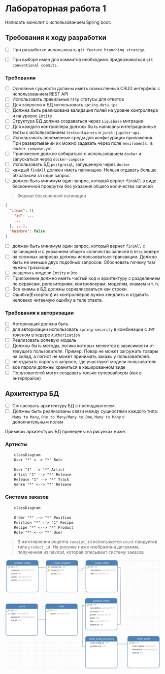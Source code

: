 
# Лабораторная работа 1

Написать монолит с использованием Spring boot. 

## Требования к ходу разработки
- [ ] При разработке использовать `git feature branching strategy`.
- [ ] При выборе имен для коммитов необходимо придерживаться `git conventional commits`. 



### Требования
- [ ] Основные сущности должны иметь осмысленный CRUD интерфейс с использованием REST API
- [ ] Использовать правильные `http` статусы для ответов
- [ ] Для запросов к БД использовать `spring-data-jpa`
- [ ] Должна быть реализована валидация полей на уровне контроллера и на уровне `Entity`
- [ ] Структура БД должна создаваться через `Liquibase` миграции
- [ ] Для каждого контроллера должны быть написаны интеграционные тесты с использованием `testcontainers` и `junit-jupiter-api`. 
- [ ] Использовать переменные среды для конфигурации приложения. При развертывании их можно задавать через поле `enviroments:` в `docker-compose.yml`
- [ ] Приложение должно собираться с использованием `docker` и запускаться через `docker-compose`
- [ ] Использовать БД `postgresql`, запущенную через `docker`
- [ ] каждый `findAll` должен иметь пагинацию. Нельзя отдавать больше 50 записей за один запрос.
- [ ] должен быть минимум один запрос, который вернет `findAll` в виде бесконечной прокрутки без указания общего количества записей
> Формат бесконечной пагинации
```json
{
  "items": [{
    "id": ...
    ...
  }, ...],
  "hasMore": false
}
```
- [ ] должен быть минимум один запрос, который вернет `findAll` с пагинацией и с указанием общего количества записей в `http` хедере
- [ ] на сложных запросах должны использоваться транзакции. Должно быть не меньше двух подобных запросов. Обосновать почему там нужны тразакции.
- [ ] разделять модели `Entity` и `Dto`
- [ ] Приложение должно иметь чистый код и архитектуру с разделением по сервисам, репозиториям, контроллерам, моделям, енамам и т. п. 
- [ ] Все енамы в БД должны сериализоваться как строки
- [ ] Ошибки(Exception) из контроллеров нужно хендлить и отдавать человеко читаемую ошибку в теле ответа.  
### Требования к авторизации

- [ ] Авторизация должна быть
- [ ] для авторизации использовать `spring-security` в комбинации с `JWT` токеном в хедере `Authorization`
- [ ] Реализовать ролевую модель
- [ ] Должны быть методы, логика которых меняется в зависимости от текущего пользователя. Пример: Повар не может загружать товары на склад, а логист не может принимать заказы у пользователей.
- [ ] не отдавать пароль в запросе, где участвуют модели пользователя
- [ ] все пароли должны храниться в хэшированном виде
- [ ] Пользователей могут создавать только супервайзеры (как в энтерпрайзе)

## Архитектура БД
- [ ] Согласовать архитектуру БД с преподавателем. 
- [ ] Должны быть реализованы связи между сущностями каждого типа: `Many to Many`, `One to Many/Many to One`, `Many to Many` с дополнительным полем

Примеры архитектуры БД приведены на рисунках ниже.

### Артисты

```mermaid
    classDiagram
    User "*" <--> "*" Role

    User "1" --> "*" Artist
    Artist "1" --> "*" Release
    Release "1" --> "*" Track
    Genre "*" <--> "*" Release
```

### Система заказов

```mermaid
    classDiagram

    Order "*" --> "*" Position
    Position "*" --> "1" Recipe
    Recipe "*" <--> "*" Product  
    Role "*" <--> "*" User
```

> В изготовлении рецепта `receipt_id` используется `count` продуктов типа `product_id`.
> На рисунке ниже изображена диграмма, полученная из navicat, которая описывает систему заказов

![](catzER.jpg)
